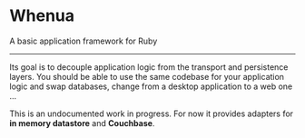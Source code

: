 # Whenua

A basic application framework for Ruby

----

Its goal is to decouple application logic from the transport and persistence layers. You should be able to use the same codebase for your application logic and swap databases, change from a desktop application to a web one ...

This is an undocumented work in progress. For now it provides adapters for **in memory datastore** and **Couchbase**.
